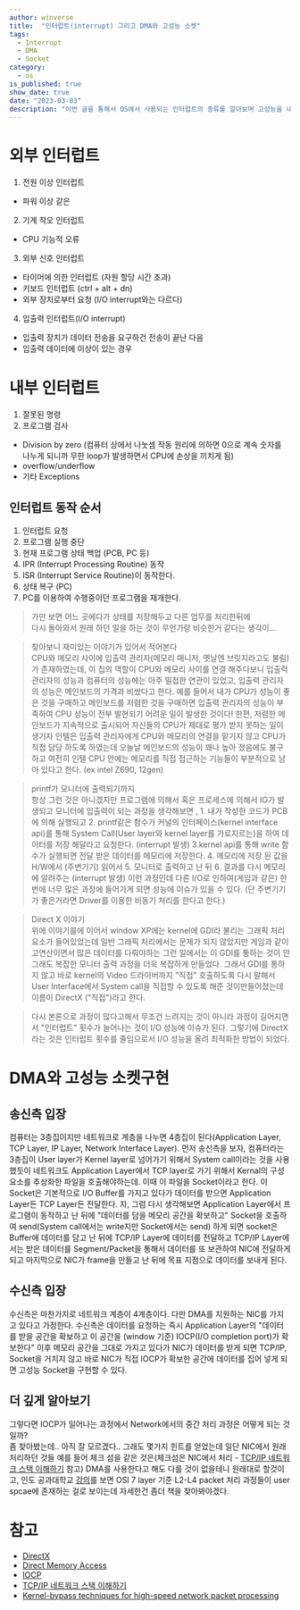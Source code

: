 ```yaml
---
author: winverse
title:  "인터럽트(interrupt) 그리고 DMA와 고성능 소켓"
tags: 
  - Interrupt 
  - DMA 
  - Socket
category: 
  - os
is_published: true
show_date: true
date: "2023-03-03"
description: "이번 글을 통해서 OS에서 사용되는 인터럽트의 종류를 알아보며 고성능을 내기 위한 Socket 통신에 대해서 알아봅시다."
---
```


# 외부 인터럽트
1. 전원 이상 인터럽트
  - 파워 이상 같은

2. 기계 착오 인터럽트
  - CPU 기능적 오류

3. 외부 신호 인터럽트 
  - 타이머에 의한 인터럽트 (자원 할당 시간 초과)
  - 키보드 인터럽트 (ctrl + alt + dn)
  - 외부 장치로부터 요청 (I/O interrupt와는 다르다)

4. 입출력 인터럽트(I/O interrupt)
 - 입출력 장치가 데이터 전송을 요구하건 전송이 끝난 다음
 - 입출력 데이터에 이상이 있는 경우

# 내부 인터럽트
 1. 잘못된 명령
 2. 프로그램 검사 
  - Division by zero (컴퓨터 상에서 나눗셈 작동 원리에 의하면 0으로 계속 숫자를 나누게 되니까 무한 loop가 발생하면서 CPU에 손상을 끼치게 됨)
  - overflow/underflow
  - 기타 Exceptions 

## 인터럽트 동작 순서
  1. 인터럽트 요청
  2. 프로그램 실행 중단
  3. 현재 프로그램 상태 백업 (PCB, PC 등) 
  4. IPR (Interrupt Processing Routine) 동작
  5. ISR (Interrupt Service Routine)이 동작한다.
  6. 상태 복구 (PC)
  7. PC를 이용하여 수행중이던 프로그램을 재개한다.

 > 가만 보면 어느 곳에다가 상태를 저장해두고 다른 업무를 처리한뒤에   
 다시 돌아와서 원래 하던 일을 하는 것이 무언가랑 비슷한거 같다는 생각이...

 > 찾아보니 재미있는 이야기가 있어서 적어본다  
 CPU와 메모리 사이에 입출력 관리자(메모리 매니저, 옛날엔 브릿지라고도 불림)가 존재하였는데, 이 칩의 역할이 CPU와 메모리 사이를 연결 해주다보니 입출력 관리자의 성능과 컴퓨터의 성능에는 아주 밀접한 연관이 있었고, 입출력 관리자의 성능은 메인보드의 가격과 비쌌다고 한다. 예를 들어서 내가 CPU가 성능이 좋은 것을 구매하고 메인보드를 저렴한 것을 구매하면 입출력 관리자의 성능이 부족하여 CPU 성능이 전부 발현되기 어려운 일이 발생한 것이다! 한편, 저렴한 메인보드가 지속적으로 출시되어 자신들의 CPU가 제대로 평가 받지 못하는 일이 생기자 인텔은 입출력 관리자에게 CPU와 메모리의 연결을 맡기지 않고 CPU가 직접 담당 하도록 하였는데 오늘날 메인보드의 성능이 꽤나 높아 졌음에도 불구하고 여전히 인텔 CPU 안에는 메모리를 직접 접근하는 기능들이 부분적으로 남아 있다고 한다. (ex intel Z690, 12gen)

 > printf가 모니터에 출력되기까지  
 항상 그런 것은 아니겠지만 프로그램에 의해서 혹은 프로세스에 의해서 IO가 발생되고 모니터에 입출력이 되는 과정을 생각해보면 , 1. 내가 작성한 코드가 PCB에 의해 실행되고 2. printf같은 함수가 커널의 인터페이스(kernel interface api)를 통해 System Call(User layer와 kernel layer를 가로지르는)을 하여 데이터를 저장 해달라고 요청한다. (interrupt 발생) 3.kernel api를 통해 write 함수가 실행되면 전달 받은 데이터를 메모리에 저장한다. 4. 메모리에 저장 된 값을 H/W에서 (주변기기) 읽어서 5. 모니터로 출력하고 난 뒤 6. 결과를 다시 메모리에 알려주는 (interrupt 발생) 이런 과정인데 다른 I/O로 인하여(게임과 같은) 한번에 너무 많은 과정에 들어가게 되면 성능에 이슈가 있을 수 있다. (단 주변기기가 좋은거라면 Driver를 이용한 비동기 처리를 한다고 한다.)

 > Direct X 이야기  
 위에 이야기를에 이어서 window XP에는 kernel에 GDI라 불리는 그래픽 처리 요소가 들어있었는데 일반 그래픽 처리에서는 문제가 되지 않았지만 게임과 같이 고연산이면서 많은 데이터를 다뤄야하는 그런 일에서는 이 GDI를 통하는 것이 안그래도 복잡한 모니터 출력 과정을 더욱 복잡하게 만들었다. 그래서 GDI를 통하지 않고 바로 kernel의 Video 드라이버까지 "직접" 호출하도록 다시 말해서 User Interface에서 System call을 직접할 수 있도록 해준 것이만들어졌는데 이름이 DirectX ("직접")라고 한다.

 > 다시 본론으로 
 과정이 많다고해서 무조건 느려지는 것이 아니라 과정이 길어지면서 "인터럽트" 횟수가 늘어나는 것이 I/O 성능에 이슈가 된다. 그렇기에 DirectX라는 것은 인터럽트 횟수를 줄임으로서 I/O 성능을 올려 최적화한 방법이 되었다.

# DMA와 고성능 소켓구현  
## 송신측 입장  
컴퓨터는 3층집이지만 네트워크로 계층을 나누면 4층집이 된다(Application Layer, TCP Layer, IP Layer, Network Interface Layer). 먼저 송신측을 보자, 컴퓨터라는 3층집이 User layer가 Kernel layer로 넘어가기 위해서 System call이라는 것을 사용했듯이 네트워크도 Application Layer에서 TCP layer로 가기 위해서 Kernal의 구성 요소를 추상화한 파일을 호출해야하는데. 이때 이 파일을 Socket이라고 한다. 이 Socket은 기본적으로 I/O Buffer를 가지고 있다가 데이터를 받으면 Application Layer든 TCP Layer든 전달한다. 자, 그럼 다시 생각해보면 Application Layer에서 프로그램이 동작하고 난 뒤에 "데이터를 담을 메모리 공간을 확보하고" Socket을 호출하여 send(System call에서는 write지만 Socket에서는 send)
하게 되면 socket은 Buffer에 데이터를 담고 난 뒤에 TCP/IP Layer에 데이터를 전달하고 TCP/IP Layer에서는 받은 데이터를 Segment/Packet을 통해서 데이터를 또 보관하여 NIC에 전달하게 되고 마지막으로 NIC가 frame을 만들고 난 뒤에 목표 지점으로 데이터를 보내게 된다. 

## 수신측 입장
수신측은 마찬가지로 네트워크 계층이 4계층이다. 다만 DMA를 지원하는 NIC를 가지고 있다고 가정한다.
수신측은 데이터를 요청하는 즉시 Application Layer의 "데이터를 받을 공간을 확보하고 이 공간을 (window 기준) IOCP(I/O completion port)가 확보한다" 이후 메모리 공간을 그대로 가지고 있다가 NIC가 데이터를 받게 되면 TCP/IP, Socket을 거치지 않고 바로 NIC가 직접 IOCP가 확보한 공간에 데이터를 집어 넣게 되면 고성능 Socket을 구현할 수 있다.

## 더 깊게 알아보기
그렇다면 IOCP가 일어나는 과정에서 Network에서의 중간 처리 과정은 어떻게 되는 것일까?  
좀 찾아봤는데.. 아직 잘 모르겠다.. 그래도 몇가지 힌트를 얻었는데
일단 NIC에서 원래 처리하던 것들 예를 들어 체크 섬을 같은 것은(체크섬은 NIC에서 처리 - [TCP/IP 네트워크 스택 이해하기](https://d2.naver.com/helloworld/47667) 참고) DMA를 사용한다고 해도 다를 것이 없을테니 원래대로 할것이고, 인도 공과대학교 [강의](https://youtu.be/MpjlWt7fvrw?t=1020)를 보면 OSI 7 layer 기준 L2-L4 packet 처리 과정들이 user spcae에 존재하는 걸로 보이는데 자세한건 좀더 책을 찾아봐야겠다.


# 참고
- [DirectX](https://namu.wiki/w/DirectX#s-2.2)
- [Direct Memory Access](https://ko.wikipedia.org/wiki/%EC%A7%81%EC%A0%91_%EB%A9%94%EB%AA%A8%EB%A6%AC_%EC%A0%91%EA%B7%BC)
- [IOCP](https://jungwoong.tistory.com/43)
- [TCP/IP 네트워크 스택 이해하기](https://d2.naver.com/helloworld/47667)
- [Kernel-bypass techniques for high-speed network packet processing](https://youtu.be/MpjlWt7fvrw)